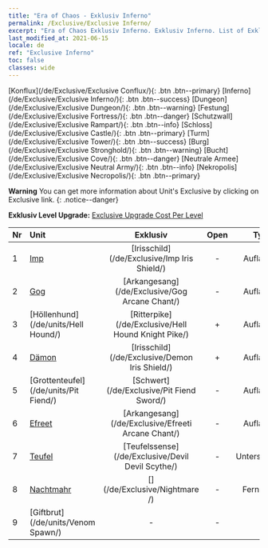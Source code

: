 ```yaml
---
title: "Era of Chaos - Exklusiv Inferno"
permalink: /Exclusive/Exclusive Inferno/
excerpt: "Era of Chaos Exklusiv Inferno. Exklusiv Inferno. List of Exklusiv Inferno in Era of Chaos"
last_modified_at: 2021-06-15
locale: de
ref: "Exclusive Inferno"
toc: false
classes: wide
---
```

 [Konflux](/de/Exclusive/Exclusive Conflux/){: .btn .btn--primary} [Inferno](/de/Exclusive/Exclusive Inferno/){: .btn .btn--success} [Dungeon](/de/Exclusive/Exclusive Dungeon/){: .btn .btn--warning} [Festung](/de/Exclusive/Exclusive Fortress/){: .btn .btn--danger} [Schutzwall](/de/Exclusive/Exclusive Rampart/){: .btn .btn--info} [Schloss](/de/Exclusive/Exclusive Castle/){: .btn .btn--primary} [Turm](/de/Exclusive/Exclusive Tower/){: .btn .btn--success} [Burg](/de/Exclusive/Exclusive Stronghold/){: .btn .btn--warning} [Bucht](/de/Exclusive/Exclusive Cove/){: .btn .btn--danger} [Neutrale Armee](/de/Exclusive/Exclusive Neutral Army/){: .btn .btn--info} [Nekropolis](/de/Exclusive/Exclusive Necropolis/){: .btn .btn--primary} 

**Warning** You can get more information about Unit's Exclusive by clicking on Exclusive link. 
{: .notice--danger}

 **Exklusiv Level Upgrade:** [Exclusive Upgrade Cost Per Level](/Exclusive/ExclusiveUpgradeCostPerLevel/)

  | Nr |         Unit        | Exklusiv | Open  |    Type   |  Item to Rank UP      |  Skin   |
  |:---|:--------------------|:-------------:|:-----:|:---------:|:---------------------:|:-------:|
  | 1  | [Imp](/de/units/Imp/) | [Irisschild](/de/Exclusive/Imp Iris Shield/) | - | Aufladung | [Irisschild-Token](/ItemsDE/con_913/) | - |
  | 2  | [Gog](/de/units/Gog/) | [Arkangesang](/de/Exclusive/Gog Arcane Chant/) | - | Aufladung | [Arkangesang-Token](/ItemsDE/con_915/) | - |
  | 3  | [Höllenhund](/de/units/Hell Hound/) | [Ritterpike](/de/Exclusive/Hell Hound Knight Pike/) | + | Aufladung | [Ritterpike-Token](/ItemsDE/con_916/) | - |
  | 4  | [Dämon](/de/units/Demon/) | [Irisschild](/de/Exclusive/Demon Iris Shield/) | + | Aufladung | [Irisschild-Token](/ItemsDE/con_913/) | - |
  | 5  | [Grottenteufel](/de/units/Pit Fiend/) | [Schwert](/de/Exclusive/Pit Fiend Sword/) | - | Aufladung | [Schwert-Token](/ItemsDE/con_912/) | - |
  | 6  | [Efreet](/de/units/Efreeti/) | [Arkangesang](/de/Exclusive/Efreeti Arcane Chant/) | - | Aufladung | [Arkangesang-Token](/ItemsDE/con_915/) | - |
  | 7  | [Teufel](/de/units/Devil/) | [Teufelssense](/de/Exclusive/Devil Devil Scythe/) | - | Unterstützung | [Teufelssense-Token](/ItemsDE/con_984/) | [Teufelssense-Spezialskin](/ItemsDE/con_652/) |
  | 8  | [Nachtmahr](/de/units/Nightmare/) | [](/de/Exclusive/Nightmare /) | - | Fernkampf | [Nachtmahrauge-Token](/ItemsDE/con_985/) | [Tool_250809](/ItemsDE/con_653/) |
  | 9  | [Giftbrut](/de/units/Venom Spawn/) | - | - | - | none | none |
